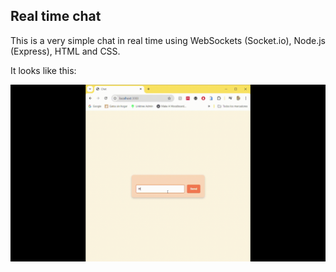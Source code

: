 ## Real time chat
This is a very simple chat in real time using WebSockets (Socket.io), Node.js (Express), HTML and CSS.

It looks like this:

<img src="https://github.com/Carmen-Rosas/real-time-chat-simple/blob/main/client/img/demo.gif" width="700">

